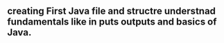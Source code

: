 ## creating First Java file and structre understnad fundamentals like in puts outputs and basics of Java.
